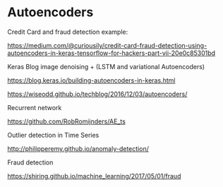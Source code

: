 # Autoencoders


Credit Card and fraud detection example:

https://medium.com/@curiousily/credit-card-fraud-detection-using-autoencoders-in-keras-tensorflow-for-hackers-part-vii-20e0c85301bd


Keras Blog image denoising + (LSTM and variational Autoencoders)

https://blog.keras.io/building-autoencoders-in-keras.html



https://wiseodd.github.io/techblog/2016/12/03/autoencoders/


Recurrent network

https://github.com/RobRomijnders/AE_ts


Outlier detection in Time Series

http://philipperemy.github.io/anomaly-detection/


Fraud detection

https://shiring.github.io/machine_learning/2017/05/01/fraud
